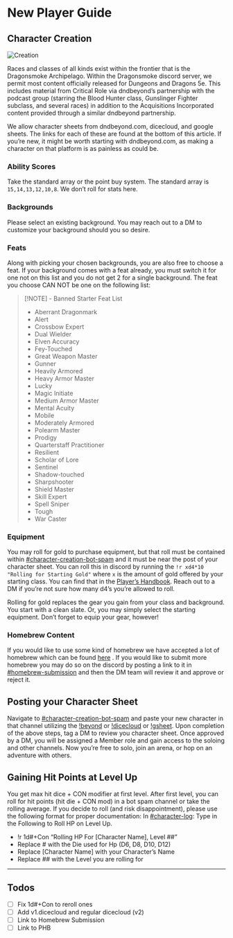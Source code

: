 # New Player Guide

## Character Creation

![Creation](https://dragonsmokearchipelago.wordpress.com/wp-content/uploads/2024/01/character-creation-1.jpg)

Races and classes of all kinds exist within the frontier that is the Dragonsmoke Archipelago. Within the Dragonsmoke discord server, we permit most content officially released for Dungeons and Dragons 5e. This includes material from Critical Role via dndbeyond’s partnership with the podcast group (starring the Blood Hunter class, Gunslinger Fighter subclass, and several races) in addition to the Acquisitions Incorporated content provided through a similar dndbeyond partnership.

We allow character sheets from dndbeyond.com, dicecloud, and google sheets. The links for each of these are found at the bottom of this article. If you’re new, it might be worth starting with dndbeyond.com, as making a character on that platform is as painless as could be.

### Ability Scores

Take the standard array or the point buy system. The standard array is `15,14,13,12,10,8`. We don’t roll for stats here.

### Backgrounds

Please select an existing background. You may reach out to a DM to customize your background should you so desire.

### Feats

Along with picking your chosen backgrounds, you are also free to choose a feat. If your background comes with a feat already, you must switch it for one not on this list and you do not get 2 for a single background. The feat you choose CAN NOT be one on the following list:

> [!NOTE] - Banned Starter Feat List
> - Aberrant Dragonmark
> - Alert
> - Crossbow Expert
> - Dual Wielder
> - Elven Accuracy
> - Fey-Touched
> - Great Weapon Master
> - Gunner
> - Heavily Armored
> - Heavy Armor Master
> - Lucky
> - Magic Initiate
> - Medium Armor Master
> - Mental Acuity
> - Mobile
> - Moderately Armored
> - Polearm Master
> - Prodigy
> - Quarterstaff Practitioner
> - Resilient
> - Scholar of Lore
> - Sentinel
> - Shadow-touched
> - Sharpshooter
> - Shield Master
> - Skill Expert
> - Spell Sniper
> - Tough
> - War Caster


### Equipment

You may roll for gold to purchase equipment, but that roll must be contained within [#character-creation-bot-spam](https://discord.com/channels/733841578174447717/734167898444136638/808403426861908018) and it must be near the post of your character sheet. You can roll this in discord by running the `!r xd4*10 "Rolling for Starting Gold"` where `x` is the amount of gold offered by your starting class. You can find that in the [Player’s Handbook](). Reach out to a DM if you’re not sure how many d4’s you’re allowed to roll. 

Rolling for gold replaces the gear you gain from your class and background. You start with a clean slate. Or, you may simply select the starting equipment. Don’t forget to equip your gear, however!

### Homebrew Content

If you would like to use some kind of homebrew we have accepted a lot of homebrew which can be found [here](https://www.worldanvil.com/w/new-world---dragonsmoke-archipelago-mortambo/a/homebrew-article) . If you would like to submit more homebrew you may do so on the discord by posting a link to it in [#homebrew-submission]() and then the DM team will review it and approve or reject it.

## Posting your Character Sheet

Navigate to [#character-creation-bot-spam](https://discord.com/channels/733841578174447717/734167898444136638) and paste your new character in that channel utilizing the [!beyond](https://www.dndbeyond.com/characters/builder#/) or [!dicecloud](https://andrew-zhu.com/dnd/dicecloudtools/autochar.html) or [!gsheet](https://docs.google.com/spreadsheets/d/1ApmbXHTln99fPTUpanyQRTXNzXbQ8UBTt3Uq8xInQKw/edit#gid=359784640). Upon completion of the above steps, tag a DM to review you character sheet. Once approved by a DM, you will be assigned a Member role and gain access to the soloing and other channels. Now you’re free to solo, join an arena, or hop on an adventure with others.

## Gaining Hit Points at Level Up

You get max hit dice + CON modifier at first level. After first level, you can roll for hit points (hit die + CON mod) in a bot spam channel or take the rolling average. If you decide to roll (and risk disappointment), please use the following format for proper documentation: In [#character-log](https://discord.com/channels/733841578174447717/890326019419025419/890336758485630986): Type in the Following to Roll HP on Level Up. 

- !r 1d#+Con “Rolling HP For [Character Name], Level ##”
- Replace # with the Die used for Hp (D6, D8, D10, D12)
- Replace [Character Name] with your Character’s Name
- Replace ## with the Level you are rolling for

---

## Todos

- [ ] Fix 1d#+Con to reroll ones
- [ ] Add v1.dicecloud and regular dicecloud (v2)
- [ ] Link to Homebrew Submission
- [ ] Link to PHB
